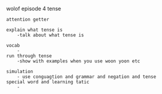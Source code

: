 wolof episode 4 tense

    attention getter

    explain what tense is 
        -talk about what tense is 

    vocab
        -
    run through tense
        -show with examples when you use woon yoon etc

    simulation
        - use conguagtion and grammar and negation and tense
    special word and learning tatic
        -